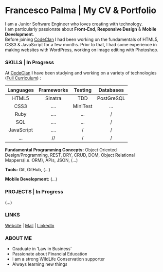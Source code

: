 # Francesco Palma | My CV & Portfolio 
  
I am a Junior Software Engineer who loves creating with technology.  
I am particularly passionate about **Front-End**, **Responsive Design** & **Mobile Development**.  
Before joining [CodeClan](http://codeclan.com) I had been working on the fundamentals of HTML5, CSS3 & JavaScript for a few months. Prior to that, I had some experience in making websites with WordPress, working on image editing with Photoshop.

### SKILLS | In Progress

At [CodeClan](http://codeclan.com/course/course-curriculum/) I have been studying and working on a variety of technologies ([Full Curriculum](https://github.com/FrancescoPalma/CodeClan---CX3)) :

| Languages | Frameworks | Testing | Databases |
|:---------:|:----------:|:-------:|:---------:|
|HTML5      |Sinatra     |TDD      |PostGreSQL |
|CSS3       |    ....    |MiniTest |    ...    |
|Ruby       |    ....    |   ...   |     /     |
|SQL        |    ....    |   ...   |     /     | 
|JavaScript |    ....    |    /    |     /     | 
|    ...    |     //     |    /    |     /     | 

**Fundamental Programming Concepts:** Object Oriented Design/Programming, REST, DRY, CRUD, DOM, Object Relational Mappers(i.e. ORM), APIs, JSON, (...)  
  
**Tools:** Git, GitHub, (...)  
  
**Mobile Development:** (...)  

### PROJECTS | In Progress
  
(...)  
<!-- - [Example](URL) -->  
  
### LINKS

[Website](http://intermundi.it) | [Mail](mailto:fpfrancescopalma7@gmail.com) | [LinkedIn](https://it.linkedin.com/in/palmafrancesco)

### ABOUT ME
* Graduate in 'Law in Business'
* Passionate about Financial Education
* I am a strong WildLife Conservation supporter
* Always learning new things
